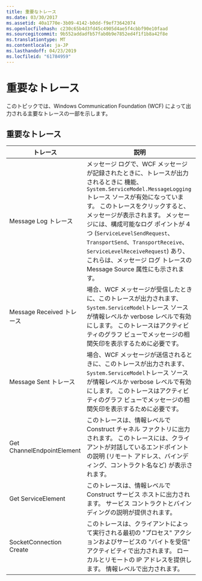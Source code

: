 ```yaml
---
title: 重要なトレース
ms.date: 03/30/2017
ms.assetid: 40a1770e-3b09-4142-b0dd-f9ef73642074
ms.openlocfilehash: c230c65b4d3fd45c4905d4ae5f4cbbf90e10faad
ms.sourcegitcommit: 9b552addadfb57fab0b9e7852ed4f1f1b8a42f8e
ms.translationtype: MT
ms.contentlocale: ja-JP
ms.lasthandoff: 04/23/2019
ms.locfileid: "61784959"
---
```

# <a name="significant-traces"></a>重要なトレース
このトピックでは、Windows Communication Foundation (WCF) によって出力される主要なトレースの一部を示します。  
  
## <a name="significant-traces"></a>重要なトレース  
  
|トレース|説明|  
|-----------|-----------------|  
|Message Log トレース|メッセージ ログで、WCF メッセージが記録されたときに、トレースが出力されるときに 機能、`System.ServiceModel.MessageLogging`トレース ソースが有効になっています。 このトレースをクリックすると、メッセージが表示されます。 メッセージには、構成可能なログ ポイントが 4 つ (`ServiceLevelSendRequest`、`TransportSend`、`TransportReceive`、`ServiceLevelReceiveRequest`) あり、これらは、メッセージ ログ トレースの Message Source 属性にも示されます。|  
|Message Received トレース|場合、WCF メッセージが受信したときに、このトレースが出力されます、`System.ServiceModel`トレース ソースが情報レベルか verbose レベルで有効にします。 このトレースはアクティビティのグラフ ビューでメッセージの相関矢印を表示するために必要です。|  
|Message Sent トレース|場合、WCF メッセージが送信されるときに、このトレースが出力されます、`System.ServiceModel`トレース ソースが情報レベルか verbose レベルで有効にします。 このトレースはアクティビティのグラフ ビューでメッセージの相関矢印を表示するために必要です。|  
|Get ChannelEndpointElement|このトレースは、情報レベルで Construct チャネル ファクトリに出力されます。 このトレースには、クライアントが対話しているエンドポイントの説明 (リモート アドレス、バインディング、コントラクト名など) が表示されます。|  
|Get ServiceElement|このトレースは、情報レベルで Construct サービス ホストに出力されます。 サービス コントラクトとバインディングの説明が提供されます。|  
|SocketConnection Create|このトレースは、クライアントによって実行される最初の "プロセス" アクションおよびサービスの "バイトを受信" アクティビティで出力されます。 ローカルとリモートの IP アドレスを提供します。 情報レベルで出力されます。|
